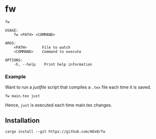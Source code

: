 # fw

```
fw

USAGE:
    fw <PATH> <COMMAND>

ARGS:
    <PATH>       File to watch
    <COMMAND>    Command to execute

OPTIONS:
    -h, --help    Print help information
```

### Example 

Want to run a *justfile* script that compiles a `.tex` file each time it is saved.

    fw main.tex just
    
Hence, `just` is executed each time main.tex changes.


## Installation

```
cargo install --git https://github.com/AOx0/fw
```
